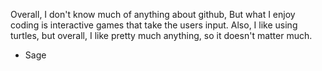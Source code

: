   Overall, I don't know much of anything about github,
  But what I enjoy coding is interactive games
  that take the users input. Also, I like using turtles,
  but overall, I like pretty much anything, so it doesn't
  matter much.
  - Sage
